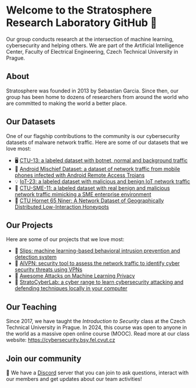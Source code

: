 # Welcome to the Stratosphere Research Laboratory GitHub 👋

Our group conducts research at the intersection of machine learning, cybersecurity and helping others. We are part of the Artificial Intelligence Center, Faculty of Electrical Engineering, Czech Technical University in Prague.

## About

Stratosphere was founded in 2013 by Sebastian Garcia. Since then, our group has been home to dozens of researchers from around the world who are committed to making the world a better place. 

## Our Datasets

One of our flagship contributions to the community is our cybersecurity datasets of malware network traffic. Here are some of our datasets that we love most:

- 🖥️ [CTU-13: a labeled dataset with botnet, normal and background traffic](https://www.stratosphereips.org/datasets-ctu13)
- 📱 [Android Mischief Dataset: a dataset of network traffic from mobile phones infected with Android Remote Access Trojans](https://www.stratosphereips.org/android-mischief-dataset)
- 💡 [IoT-23: a labeled dataset with malicious and benign IoT network traffic](https://www.stratosphereips.org/datasets-iot23)
- 🦠 [CTU-SME-11: a labeled dataset with real benign and malicious network traffic mimicking a SME enterprise environment](https://zenodo.org/records/7958259)
- 🍯 [CTU Hornet 65 Niner: A Network Dataset of Geographically Distributed Low-Interaction Honeypots](https://zenodo.org/records/13920267)
 
## Our Projects

Here are some of our projects that we love most:

- 👾 [Slips: machine learning-based behavioral intrusion prevention and detection system](https://github.com/stratosphereips/StratosphereLinuxIPS/)
- 🔐 [AIVPN: security tool to assess the network traffic to identify cyber security threats using VPNs](https://github.com/stratosphereips/AIVPN)
- 📑 [Awesome Attacks on Machine Learning Privacy](https://github.com/stratosphereips/awesome-ml-privacy-attacks)
- 🤺 [StratoCyberLab: a cyber range to learn cybersecurity attacking and defending techniques locally in your computer](https://github.com/stratosphereips/stratocyberlab)

## Our Teaching

Since 2017, we have taught the _Introduction to Security_ class at the Czech Technical University in Prague. In 2024, this course was open to anyone in the world as a massive open online course (MOOC). Read more at our class website: https://cybersecurity.bsy.fel.cvut.cz

## Join our community

📡 We have a [Discord](https://discord.gg/9QvuCrsZax) server that you can join to ask questions, interact with our members and get updates about our team activities!
